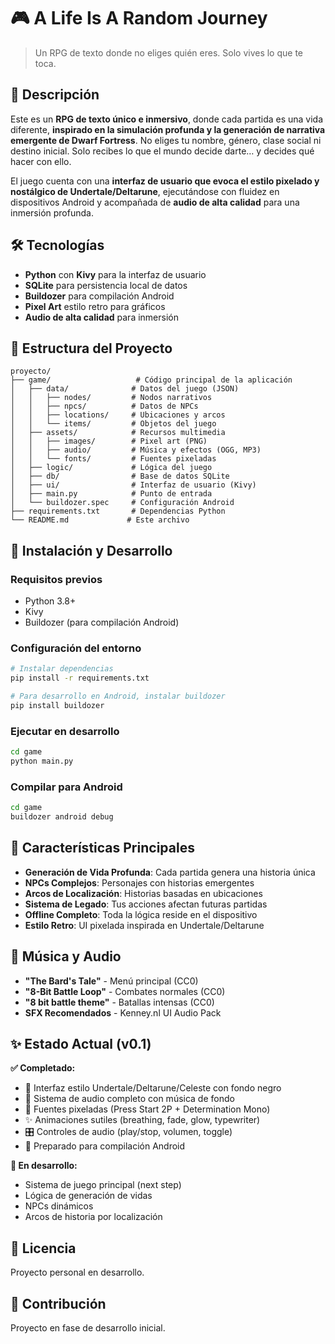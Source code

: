 # 🎮 A Life Is A Random Journey

> Un RPG de texto donde no eliges quién eres. Solo vives lo que te toca.

## 🧠 Descripción

Este es un **RPG de texto único e inmersivo**, donde cada partida es una vida diferente, **inspirado en la simulación profunda y la generación de narrativa emergente de Dwarf Fortress**. No eliges tu nombre, género, clase social ni destino inicial. Solo recibes lo que el mundo decide darte… y decides qué hacer con ello.

El juego cuenta con una **interfaz de usuario que evoca el estilo pixelado y nostálgico de Undertale/Deltarune**, ejecutándose con fluidez en dispositivos Android y acompañada de **audio de alta calidad** para una inmersión profunda.

## 🛠️ Tecnologías

- **Python** con **Kivy** para la interfaz de usuario
- **SQLite** para persistencia local de datos
- **Buildozer** para compilación Android
- **Pixel Art** estilo retro para gráficos
- **Audio de alta calidad** para inmersión

## 📁 Estructura del Proyecto

```
proyecto/
├── game/                   # Código principal de la aplicación
│   ├── data/              # Datos del juego (JSON)
│   │   ├── nodes/         # Nodos narrativos
│   │   ├── npcs/          # Datos de NPCs
│   │   ├── locations/     # Ubicaciones y arcos
│   │   └── items/         # Objetos del juego
│   ├── assets/            # Recursos multimedia
│   │   ├── images/        # Pixel art (PNG)
│   │   ├── audio/         # Música y efectos (OGG, MP3)
│   │   └── fonts/         # Fuentes pixeladas
│   ├── logic/             # Lógica del juego
│   ├── db/                # Base de datos SQLite
│   ├── ui/                # Interfaz de usuario (Kivy)
│   ├── main.py            # Punto de entrada
│   └── buildozer.spec     # Configuración Android
├── requirements.txt       # Dependencias Python
└── README.md             # Este archivo
```

## 🚀 Instalación y Desarrollo

### Requisitos previos
- Python 3.8+
- Kivy
- Buildozer (para compilación Android)

### Configuración del entorno

```bash
# Instalar dependencias
pip install -r requirements.txt

# Para desarrollo en Android, instalar buildozer
pip install buildozer
```

### Ejecutar en desarrollo

```bash
cd game
python main.py
```

### Compilar para Android

```bash
cd game
buildozer android debug
```

## 🎯 Características Principales

- **Generación de Vida Profunda**: Cada partida genera una historia única
- **NPCs Complejos**: Personajes con historias emergentes
- **Arcos de Localización**: Historias basadas en ubicaciones
- **Sistema de Legado**: Tus acciones afectan futuras partidas
- **Offline Completo**: Toda la lógica reside en el dispositivo
- **Estilo Retro**: UI pixelada inspirada en Undertale/Deltarune

## 🎵 Música y Audio

- **"The Bard's Tale"** - Menú principal (CC0)
- **"8-Bit Battle Loop"** - Combates normales (CC0)
- **"8 bit battle theme"** - Batallas intensas (CC0)
- **SFX Recomendados** - Kenney.nl UI Audio Pack

## ✨ Estado Actual (v0.1)

**✅ Completado:**
- 🖤 Interfaz estilo Undertale/Deltarune/Celeste con fondo negro
- 🎵 Sistema de audio completo con música de fondo  
- 🎨 Fuentes pixeladas (Press Start 2P + Determination Mono)
- ✨ Animaciones sutiles (breathing, fade, glow, typewriter)
- 🎛️ Controles de audio (play/stop, volumen, toggle)
- 📱 Preparado para compilación Android

**🔄 En desarrollo:**
- Sistema de juego principal (next step)
- Lógica de generación de vidas
- NPCs dinámicos
- Arcos de historia por localización

## 📜 Licencia

Proyecto personal en desarrollo.

## 🤝 Contribución

Proyecto en fase de desarrollo inicial.
